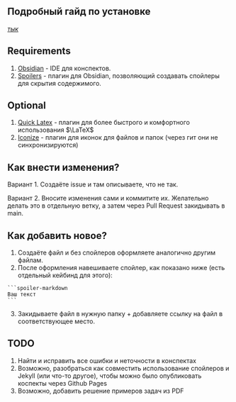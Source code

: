 ## Подробный гайд по установке
[*тык*](https://github.com/feytox/calculus-summaries/blob/main/Tutorial.md)

## Requirements
1. [Obsidian](https://obsidian.md/) - IDE для конспектов.
2. [Spoilers](https://obsidian.md/plugins?id=spoilers) - плагин для Obsidian, позволяющий создавать спойлеры для скрытия содержимого.

## Optional
1. [Quick Latex](https://obsidian.md/plugins?id=quick-latex) - плагин для более быстрого и комфортного использования $\LaTeX$
2. [Iconize](https://obsidian.md/plugins?id=spoilers) - плагин для иконок для файлов и папок (через гит они не синхронизируются)

## Как внести изменения?
Вариант 1. Создаёте issue и там описываете, что не так.

Вариант 2. Вносите изменения сами и коммитите их. Желательно делать это в отдельную ветку, а затем через Pull Request закидывать в main.

## Как добавить новое?
1. Создаёте файл и без спойлеров оформляете аналогично другим файлам.
2. После оформления навешиваете спойлер, как показано ниже (есть отдельный кейбинд для этого):
````
```spoiler-markdown
Ваш текст
```
````
3. Закидываете файл в нужную папку + добавляете ссылку на файл в соответствующее место.

## TODO
1. Найти и исправить все ошибки и неточности в конспектах
2. Возможно, разобраться как совместить использование спойлеров и Jekyll (или что-то другое), чтобы можно было опубликовать коспекты через Github Pages
3. Возможно, добавить решение примеров задач из PDF
